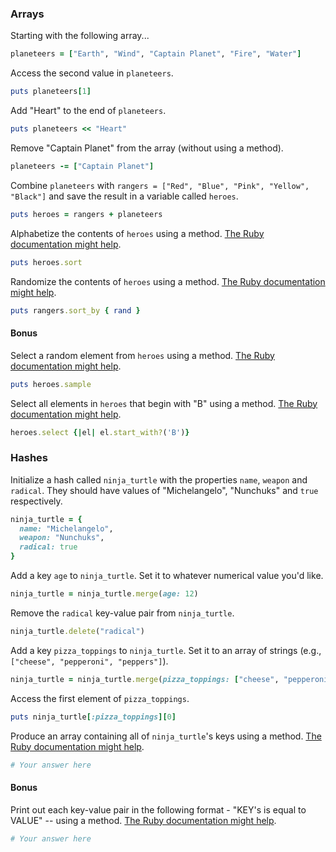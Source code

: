 ### Arrays

Starting with the following array...

```rb
planeteers = ["Earth", "Wind", "Captain Planet", "Fire", "Water"]
```

Access the second value in `planeteers`.

```rb
puts planeteers[1]
```

Add "Heart" to the end of `planeteers`.

```rb
puts planeteers << "Heart"
```

Remove "Captain Planet" from the array (without using a method).

```rb
planeteers -= ["Captain Planet"]
```

Combine `planeteers` with `rangers = ["Red", "Blue", "Pink", "Yellow", "Black"]` and save the result in a variable called `heroes`.

```rb
puts heroes = rangers + planeteers
```

Alphabetize the contents of `heroes` using a method. [The Ruby documentation might help](http://ruby-doc.org/core-2.2.0/Array.html).

```rb
puts heroes.sort
```

Randomize the contents of `heroes` using a method. [The Ruby documentation might help](http://ruby-doc.org/core-2.2.0/Array.html).

```rb
puts rangers.sort_by { rand }
```

#### Bonus

Select a random element from `heroes` using a method. [The Ruby documentation might help](http://ruby-doc.org/core-2.2.0/Array.html).

```rb
puts heroes.sample
```

Select all elements in `heroes` that begin with "B" using a method. [The Ruby documentation might help](http://ruby-doc.org/core-2.2.0/Array.html).

```rb
heroes.select {|el| el.start_with?('B')}
```

### Hashes

Initialize a hash called `ninja_turtle` with the properties `name`, `weapon` and `radical`. They should have values of "Michelangelo", "Nunchuks" and `true` respectively.

```rb
ninja_turtle = {
  name: "Michelangelo",
  weapon: "Nunchuks",
  radical: true
}
```

Add a key `age` to `ninja_turtle`. Set it to whatever numerical value you'd like.

```rb
ninja_turtle = ninja_turtle.merge(age: 12)
```

Remove the `radical` key-value pair from `ninja_turtle`.

```rb
ninja_turtle.delete("radical")
```

Add a key `pizza_toppings` to `ninja_turtle`. Set it to an array of strings (e.g., `["cheese", "pepperoni", "peppers"]`).

```rb
ninja_turtle = ninja_turtle.merge(pizza_toppings: ["cheese", "pepperoni", "peppers"])
```

Access the first element of `pizza_toppings`.

```rb
puts ninja_turtle[:pizza_toppings][0]
```

Produce an array containing all of `ninja_turtle`'s keys using a method. [The Ruby documentation might help](http://ruby-doc.org/core-1.9.3/Hash.html).

```rb
# Your answer here
```

#### Bonus

Print out each key-value pair in the following format - "KEY's is equal to VALUE" -- using a method. [The Ruby documentation might help](http://ruby-doc.org/core-1.9.3/Hash.html).

```rb
# Your answer here
```
